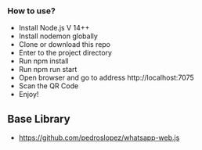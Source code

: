 
### How to use?
- Install Node.js V 14++
- Install nodemon globally
- Clone or download this repo
- Enter to the project directory
- Run npm install
- Run npm run start
- Open browser and go to address http://localhost:7075
- Scan the QR Code
- Enjoy!


## Base Library
- https://github.com/pedroslopez/whatsapp-web.js
